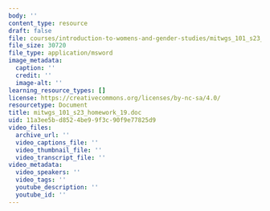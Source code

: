 ```yaml
---
body: ''
content_type: resource
draft: false
file: courses/introduction-to-womens-and-gender-studies/mitwgs_101_s23_homework_19.doc
file_size: 30720
file_type: application/msword
image_metadata:
  caption: ''
  credit: ''
  image-alt: ''
learning_resource_types: []
license: https://creativecommons.org/licenses/by-nc-sa/4.0/
resourcetype: Document
title: mitwgs_101_s23_homework_19.doc
uid: 11a3ee5b-d852-4be9-9f3c-90f9e77825d9
video_files:
  archive_url: ''
  video_captions_file: ''
  video_thumbnail_file: ''
  video_transcript_file: ''
video_metadata:
  video_speakers: ''
  video_tags: ''
  youtube_description: ''
  youtube_id: ''
---
```

